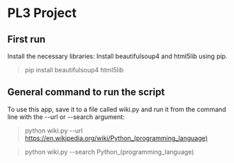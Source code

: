 # PL3 Project

## First run
Install the necessary libraries: Install beautifulsoup4 and html5lib using pip.

> pip install beautifulsoup4 html5lib

## General command to run the script

To use this app, save it to a file called wiki.py and run it from the command line with the --url or --search argument:

> python wiki.py --url https://en.wikipedia.org/wiki/Python_(programming_language)

> python wiki.py --search Python_(programming_language)